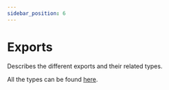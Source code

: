 ```yaml
---
sidebar_position: 6
---
```


# Exports

Describes the different exports and their related types.

All the types can be found [here](https://github.com/ryfylke-react-as/rtk-query-loader/blob/main/src/types.ts).
